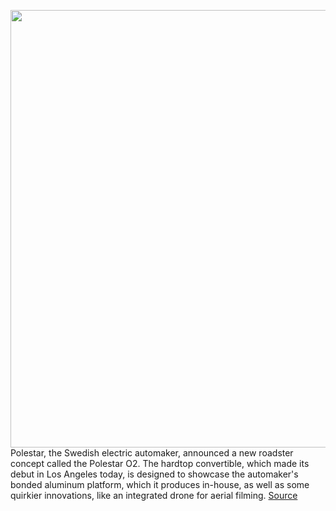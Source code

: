 <img src='https://cdn.vox-cdn.com/thumbor/JTx8d5Lj2uY2ddmV7xfzZTBSzns=/0x0:4000x2789/1200x800/filters:focal(1680x1075:2320x1715)/cdn.vox-cdn.com/uploads/chorus_image/image/70569545/646266_20220302_Polestar_O2_electric_performance_roadster_concept.0.jpg' width='700px' /><br/>
Polestar, the Swedish electric automaker, announced a new roadster concept called the Polestar O2. The hardtop convertible, which made its debut in Los Angeles today, is designed to showcase the automaker's bonded aluminum platform, which it produces in-house, as well as some quirkier innovations, like an integrated drone for aerial filming.
<a href='https://www.theverge.com/2022/3/2/22956775/polestar-o2-electric-roadster-concept-drone'> Source <a/>